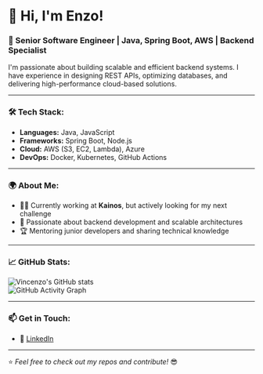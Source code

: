 # 👋 Hi, I'm Enzo!  

### 🚀 Senior Software Engineer | Java, Spring Boot, AWS | Backend Specialist  
I'm passionate about building scalable and efficient backend systems. I have experience in designing REST APIs, optimizing databases, and delivering high-performance cloud-based solutions.  

---

### 🛠️ **Tech Stack:**
- **Languages:** Java, JavaScript  
- **Frameworks:** Spring Boot, Node.js  
- **Cloud:** AWS (S3, EC2, Lambda), Azure
- **DevOps:** Docker, Kubernetes, GitHub Actions  

---

### 🌍 **About Me:**
- 👨‍💻 Currently working at **Kainos**, but actively looking for my next challenge 
- 🎯 Passionate about backend development and scalable architectures  
- 🏆 Mentoring junior developers and sharing technical knowledge  

---

### 📈 **GitHub Stats:**
![Vincenzo's GitHub stats](https://github-readme-stats.vercel.app/api?username=BecioProton&show_icons=true&theme=dark)  
![GitHub Activity Graph](https://github-readme-activity-graph.vercel.app/graph?username=BecioProtone&theme=dark)


---

### 📫 **Get in Touch:**
- 💼 [LinkedIn](https://www.linkedin.com/in/viovine94)  

---
⭐️ *Feel free to check out my repos and contribute!* 😎
